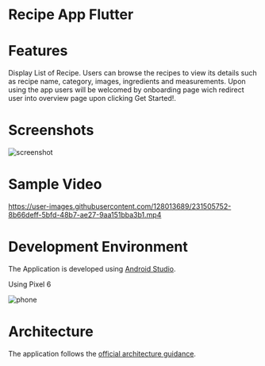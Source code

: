 # Recipe App Flutter

# Features
Display List of Recipe. Users can browse the recipes to view its details such as recipe name, category, images, ingredients and measurements. Upon using the app users will be welcomed by onboarding page wich redirect user into overview page upon clicking Get Started!.

# Screenshots
![screenshot](https://user-images.githubusercontent.com/128013689/231505566-850e087d-af17-4b8d-b1ad-5943b3291fd6.PNG)

# Sample Video
https://user-images.githubusercontent.com/128013689/231505752-8b66deff-5bfd-48b7-ae27-9aa151bba3b1.mp4

# Development Environment
The Application is developed using [Android Studio](https://developer.android.com/studio).

Using Pixel 6

![phone](https://user-images.githubusercontent.com/128013689/231507763-cac82e84-564f-4f98-87f6-0b86555691bc.PNG)


# Architecture
The application follows the [official architecture guidance](https://developer.android.com/topic/architecture).
